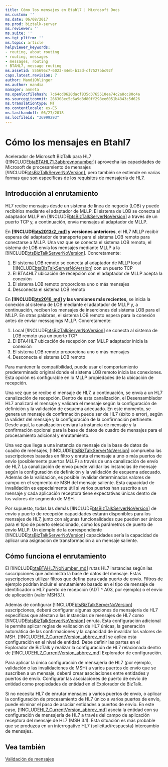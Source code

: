 ```yaml
---
title: Cómo los mensajes en Btahl7 | Microsoft Docs
ms.custom: ''
ms.date: 06/08/2017
ms.prod: biztalk-server
ms.reviewer: ''
ms.suite: ''
ms.tgt_pltfrm: ''
ms.topic: article
helpviewer_keywords:
- routing, about routing
- routing, messages
- messages, routing
- BTAHL7, message routing
ms.assetid: 555696c7-6023-44eb-b13d-cf7527bbc92f
caps.latest.revision: 7
author: MandiOhlinger
ms.author: mandia
manager: anneta
ms.openlocfilehash: 7c64cd0620dacf835d3765510ea74c2a8cc80c4a
ms.sourcegitcommit: 266308ec5c6a9d8d80ff298ee6051b4843c5d626
ms.translationtype: MT
ms.contentlocale: es-ES
ms.lasthandoff: 06/27/2018
ms.locfileid: "36999293"
---
```

# <a name="how-btahl7-routes-messages"></a>Cómo los mensajes en Btahl7
Acelerador de Microsoft BizTalk para HL7 ([!INCLUDE[btaBTAHL71.3abbrevnonumber](../../includes/btabtahl71-3abbrevnonumber-md.md)]) aprovecha las capacidades de Microsoft de procesamiento de mensajes [!INCLUDE[btsBizTalkServerNoVersion](../../includes/btsbiztalkservernoversion-md.md)], pero también se extiende en varias formas que son específicas de los requisitos de mensajería de HL7.  

## <a name="routing-overview"></a>Introducción al enrutamiento

HL7 recibe mensajes desde un sistema de línea de negocio (LOB) y puede recibirlos mediante el adaptador de MLLP. El sistema de LOB se conecta al adaptador MLLP en [!INCLUDE[btsBizTalkServerNoVersion](../../includes/btsbiztalkservernoversion-md.md)] a través de un puerto TCP y, a continuación, envía mensajes al adaptador de MLLP.

En  **[!INCLUDE[bts2013r2_md](../../includes/bts2013r2-md.md)] y versiones anteriores**, el HL7 MLLP recibir esperas del adaptador de transporte para el sistema LOB remoto para conectarse a MLLP. Una vez que se conecta el sistema LOB remoto, el sistema de LOB envía los mensajes mediante MLLP a la [!INCLUDE[btsBizTalkServerNoVersion](../../includes/btsbiztalkservernoversion-md.md)]. Concretamente: 

1. El sistema LOB remoto se conecta al adaptador de MLLP local [!INCLUDE[btsBizTalkServerNoVersion](../../includes/btsbiztalkservernoversion-md.md)] con un puerto TCP 
2. El BTA4HL7 ubicación de recepción con el adaptador de MLLP acepta la conexión 
3. El sistema LOB remoto proporciona uno o más mensajes 
4. Desconecta el sistema LOB remoto

En  **[!INCLUDE[bts2016_md](../../includes/bts2016-md.md)] y las versiones más recientes**, se inicia la conexión al sistema de LOB mediante el adaptador de MLLP y, a continuación, reciben los mensajes de inserciones del sistema LOB para el MLLP. En otras palabras, el sistema LOB remoto espera para la conexión antes de enviar messagings MLLP. Concretamente: 

1. Local [!INCLUDE[btsBizTalkServerNoVersion](../../includes/btsbiztalkservernoversion-md.md)] se conecta al sistema de LOB remoto usa un puerto TCP 
2. El BTA4HL7 ubicación de recepción con MLLP adaptador inicia la conexión 
3. El sistema LOB remoto proporciona uno o más mensajes 
4. Desconecta el sistema LOB remoto 

Para mantener la compatibilidad, puede usar el comportamiento predeterminado original donde el sistema LOB remoto inicia las conexiones. Esta opción es configurable en lo MLLP propiedades de la ubicación de recepción. 
 
Una vez que se recibe el mensaje de HL7, a continuación, se envía a un HL7 canalización de recepción. Dentro de esta canalización, el Desensamblador HL7 analizará el mensaje y validará el mensaje según la configuración de definición y la validación de esquema adecuado. En este momento, se genera un mensaje de confirmación puede ser de HL7 (éxito o error), según la validez del mensaje y la configuración de la confirmación pertinente. Desde aquí, la canalización enviará la instancia de mensaje y la confirmación opcional para la base de datos de cuadro de mensajes para el procesamiento adicional y enrutamiento.  
  
 Una vez que llega a una instancia de mensaje de la base de datos de cuadro de mensajes, [!INCLUDE[btsBizTalkServerNoVersion](../../includes/btsbiztalkservernoversion-md.md)] comprueba las suscripciones basadas en filtro y enruta el mensaje a uno o más puertos de envío (posiblemente puertos MLLP) a través de una canalización de envío de HL7. La canalización de envío puede validar las instancias de mensaje según la configuración de definición y la validación de esquema adecuado. Además de la validación, es posible invalidar determinados valores de campo en el segmento de MSH del mensaje saliente. Esta capacidad de invalidación es especialmente útil si varios puertos han suscrito a un mensaje y cada aplicación receptora tiene expectativas únicas dentro de los valores de segmento de MSH.  
  
 Por supuesto, todas las demás [!INCLUDE[btsBizTalkServerNoVersion](../../includes/btsbiztalkservernoversion-md.md)] de envío y puerto de recepción capacidades estarán disponibles para los mensajes de HL7, junto con algunas funcionalidades que pueden ser únicos para el tipo de puerto seleccionado, como los parámetros de puerto de envío MLLP. Un ejemplo de la correspondiente [!INCLUDE[btsBizTalkServerNoVersion](../../includes/btsbiztalkservernoversion-md.md)] capacidades sería la capacidad de aplicar una asignación de transformación a un mensaje saliente.  
  
## <a name="how-routing-works"></a>Cómo funciona el enrutamiento

El [!INCLUDE[btaBTAHL7NoNumber_md](../../includes/btabtahl7nonumber-md.md)] rutas HL7 instancias según las suscripciones que administra la base de datos del mensaje. Estas suscripciones utilizar filtros que defina para cada puerto de envío. Filtros de ejemplo podrían incluir el enrutamiento basado en el tipo de mensaje de identificador o HL7 puerto de recepción (ADT ^ A03, por ejemplo) o el envío de aplicación (valor MSH3.1).  
  
 Además de configurar [!INCLUDE[btsBizTalkServerNoVersion](../../includes/btsbiztalkservernoversion-md.md)] suscripciones, deberá configurar algunas opciones de mensajería de HL7 específicas que afectan a las instancias de mensajes de HL7 como [!INCLUDE[btsBizTalkServerNoVersion](../../includes/btsbiztalkservernoversion-md.md)] enruta. Esta configuración adicional le permite aplicar reglas de validación de HL7 únicas, la generación automática de las confirmaciones y la capacidad de invalidar los valores de MSH. [!INCLUDE[HL7_CurrentVersion_abbrev_md](../../includes/hl7-currentversion-abbrev-md.md)] se aplica esta configuración en el nivel de entidad. Debe definir las partes en el Explorador de BizTalk y realizar la configuración de HL7 relacionada dentro de [!INCLUDE[HL7_CurrentVersion_abbrev_md](../../includes/hl7-currentversion-abbrev-md.md)] Explorador de configuración.  
  
 Para aplicar la única configuración de mensajería de HL7 (por ejemplo, validación o las invalidaciones de MSH) a varios puertos de envío que se suscriben a un mensaje, deberá crear asociaciones entre entidades y puertos de envío. Configurar las asociaciones de puerto de envío de entidad como propiedades de entidad en el Explorador de BizTalk.  
  
 Si no necesita HL7 de enrutar mensajes a varios puertos de envío, o aplicar la configuración de procesamiento de HL7 único a varios puertos de envío, puede eliminar el paso de asociar entidades a puertos de envío. En este caso, [!INCLUDE[HL7_CurrentVersion_abbrev_md](../../includes/hl7-currentversion-abbrev-md.md)] asocia la entidad con su configuración de mensajería de HL7 a través del campo de aplicación receptora del mensaje de HL7 (MSH 3.1). Esta situación es más probable que se produzca en un interrogative HL7 (solicitud/respuesta) intercambio de mensajes.  
  
## <a name="see-also"></a>Vea también  
 [Validación de mensajes](../../adapters-and-accelerators/accelerator-hl7/message-validation.md)